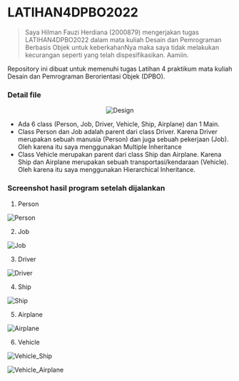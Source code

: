 # LATIHAN4DPBO2022

>Saya Hilman Fauzi Herdiana (2000879) mengerjakan tugas LATIHAN4DPBO2022 dalam mata kuliah Desain dan Pemrograman Berbasis Objek untuk keberkahanNya maka saya tidak melakukan kecurangan seperti yang telah dispesifikasikan. Aamiin.

Repository ini dibuat untuk memenuhi tugas Latihan 4 praktikum mata kuliah Desain dan Pemrograman Berorientasi Objek (DPBO).

### Detail file
<p align="center">
  <img src="https://github.com/hlmnn/LATIHAN4DPBO2022/blob/master/Design.png" alt="Design"/>
</p>

- Ada 6 class (Person, Job, Driver, Vehicle, Ship, Airplane) dan 1 Main.
- Class Person dan Job adalah parent dari class Driver. Karena Driver merupakan sebuah manusia (Person) dan juga sebuah pekerjaan (Job). Oleh karena itu saya menggunakan Multiple Inheritance
- Class Vehicle merupakan parent dari class Ship dan Airplane. Karena Ship dan Airplane merupakan sebuah transportasi/kendaraan (Vehicle). Oleh karena itu saya menggunakan Hierarchical Inheritance.

### Screenshot hasil program setelah dijalankan
1. Person

  ![Person](https://github.com/hlmnn/LATIHAN4DPBO2022/blob/master/Screenshot/person.png)

2. Job

  ![Job](https://github.com/hlmnn/LATIHAN4DPBO2022/blob/master/Screenshot/job.png)

3. Driver

  ![Driver](https://github.com/hlmnn/LATIHAN4DPBO2022/blob/master/Screenshot/driver.png)

4. Ship

  ![Ship](https://github.com/hlmnn/LATIHAN4DPBO2022/blob/master/Screenshot/ship.png)

5. Airplane

  ![Airplane](https://github.com/hlmnn/LATIHAN4DPBO2022/blob/master/Screenshot/airplane.png)

6. Vehicle

  ![Vehicle_Ship](https://github.com/hlmnn/LATIHAN4DPBO2022/blob/master/Screenshot/shipVehicle.png)
  
  ![Vehicle_Airplane](https://github.com/hlmnn/LATIHAN4DPBO2022/blob/master/Screenshot/airplaneVehicle.png)